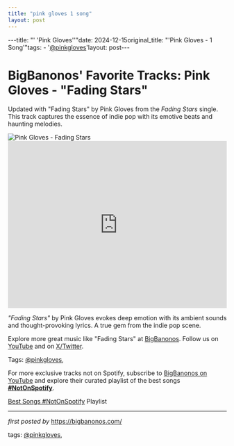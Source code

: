 ```yaml
---
title: "pink gloves 1 song"
layout: post
---
```

---title: "' 'Pink Gloves''"date: 2024-12-15original_title: "'Pink Gloves - 1 Song'"tags:  - '[@pinkgloves](/tags/pinkgloves/)'layout: post---<!-- Post Title --><h1 >BigBanonos' Favorite Tracks: Pink Gloves - "Fading Stars"</h1> <!-- Introductory Text --><p >Updated with "Fading Stars" by Pink Gloves from the *Fading Stars* single. This track captures the essence of indie pop with its emotive beats and haunting melodies.</p> <!-- Featured Image --><div > <img src="https://i1.sndcdn.com/artworks-000091770539-odfdh9-t500x500.jpg" alt="Pink Gloves - Fading Stars" /></div> <!-- YouTube Video Embed --><div > <iframe width="100%" height="385" src="https://www.youtube.com/embed/7y4XkAdo7As" title="Pink Gloves - Fading Stars" frameborder="0" allow="accelerometer; autoplay; clipboard-write; encrypted-media; gyroscope; picture-in-picture; web-share" referrerpolicy="strict-origin-when-cross-origin" allowfullscreen></iframe></div> <!-- Song Information --><div > <p><em>"Fading Stars"</em> by Pink Gloves evokes deep emotion with its ambient sounds and thought-provoking lyrics. A true gem from the indie pop scene.</p></div> <!-- Footer Links --><div > <p>Explore more great music like "Fading Stars" at <a href="https://bigbanonos.com/" target="_blank">BigBanonos</a>. Follow us on <a href="https://www.youtube.com/[@BigBanonos](/tags/BigBanonos/)" target="_blank">YouTube</a> and on <a href="https://x.com/bigbanonos" target="_blank">X/Twitter</a>.</p></div> <!-- Tags --><p >Tags: [@pinkgloves](/tags/pinkgloves/),</p><!--Subscribe and Playlist Links--><div>    <p>For more exclusive tracks not on Spotify, subscribe to <a href="https://www.youtube.com/[@BigBanonos](/tags/BigBanonos/)" target="_blank">BigBanonos on YouTube</a> and explore their curated playlist of the best songs <strong>[#NotOnSpotify](/tags/NotOnSpotify/)</strong>.</p>    <p><a href="https://www.youtube.com/playlist?list=PLtuNtuTatqI0kFahUCbtbfenC_ET5O_tr" target="_blank">Best Songs [#NotOnSpotify](/tags/NotOnSpotify/) Playlist<br /></a></p></div><hr /><p><em>first posted by</em> <a href="https://bigbanonos.com/" rel="noopener" target="_new">https://bigbanonos.com/</a></p><p>tags: [@pinkgloves](/tags/pinkgloves/),</p>